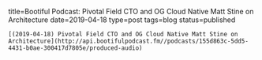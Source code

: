 
title=Bootiful Podcast: Pivotal Field CTO and OG Cloud Native Matt Stine on Architecture
date=2019-04-18
type=post
tags=blog
status=published
~~~~~~
[(2019-04-18) Pivotal Field CTO and OG Cloud Native Matt Stine on Architecture](http://api.bootifulpodcast.fm//podcasts/155d863c-5dd5-4431-b0ae-300417d7805e/produced-audio) 
            